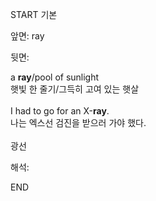 START
기본

앞면:
ray


뒷면:
<div>a <strong>ray</strong>/pool of sunlight  </div><div>햇빛 한 줄기/그득히 고여 있는 햇살<br><br><div>I had to go for an X-<strong>ray</strong>. </div><div>나는 엑스선 검진을 받으러 가야 했다.<br><br>광선</div></div>


해석:

END